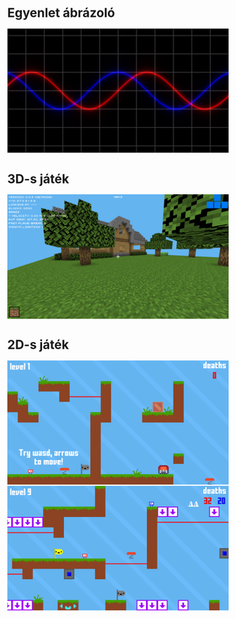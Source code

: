 # Egyenlet ábrázoló
![image](https://github.com/Krist0FF-T/ttk_talentum/blob/main/images/eq_vis_1.png)

# 3D-s játék
![image](https://github.com/Krist0FF-T/ttk_talentum/blob/main/images/3d.png)

# 2D-s játék
![image](https://github.com/Krist0FF-T/ttk_talentum/blob/main/images/2d_1.png)
![image](https://github.com/Krist0FF-T/ttk_talentum/blob/main/images/2d_2.png)

